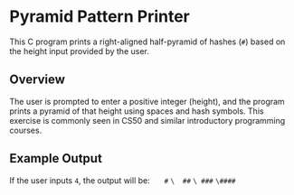 # Pyramid Pattern Printer

This C program prints a right-aligned half-pyramid of hashes (`#`) based on the height input provided by the user.

## Overview

The user is prompted to enter a positive integer (height), and the program prints a pyramid of that height using spaces and hash symbols. This exercise is commonly seen in CS50 and similar introductory programming courses.

## Example Output

If the user inputs `4`, the output will be:
`   #`
`\  ##`
`\ ###`
`\####`
